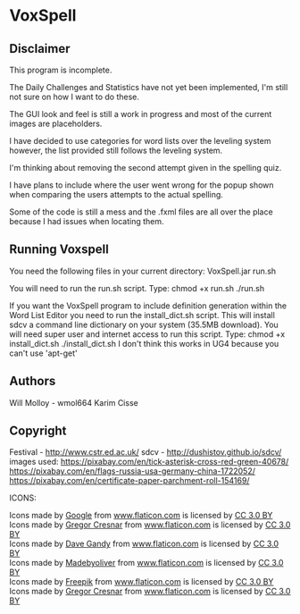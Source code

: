# VoxSpell



Disclaimer
----------
This program is incomplete.

The Daily Challenges and Statistics have not yet been implemented,
I'm still not sure on how I want to do these.

The GUI look and feel is still a work in progress and most of the 
current images are placeholders.

I have decided to use categories for word lists over the leveling system however,
the list provided still follows the leveling system.

I'm thinking about removing the second attempt given in the spelling quiz.

I have plans to include where the user went wrong for the popup shown
when comparing the users attempts to the actual spelling. 

Some of the code is still a mess and the .fxml files are all over the place
because I had issues when locating them.



Running Voxspell
----------------
You need the following files in your current directory:
	VoxSpell.jar 
	run.sh

You will need to run the run.sh script. 
Type:
	chmod +x run.sh
	./run.sh

	
If you want the VoxSpell program to include definition generation within the
Word List Editor you need to run the install_dict.sh script. 
This will install sdcv a command line dictionary on your system (35.5MB download).
You will need super user and internet access to run this script. 
Type:
	chmod +x install_dict.sh
	./install_dict.sh
I don't think this works in UG4 because you can't use 'apt-get'



Authors
-------
Will Molloy - wmol664
Karim Cisse



Copyright
---------
Festival - http://www.cstr.ed.ac.uk/
sdcv - http://dushistov.github.io/sdcv/
images used:
https://pixabay.com/en/tick-asterisk-cross-red-green-40678/
https://pixabay.com/en/flags-russia-usa-germany-china-1722052/
https://pixabay.com/en/certificate-paper-parchment-roll-154169/


ICONS:
<div>Icons made by <a href="http://www.flaticon.com/authors/google" title="Google">Google</a> from <a href="http://www.flaticon.com" title="Flaticon">www.flaticon.com</a> is licensed by <a href="http://creativecommons.org/licenses/by/3.0/" title="Creative Commons BY 3.0" target="_blank">CC 3.0 BY</a></div>

<div>Icons made by <a href="http://www.flaticon.com/authors/gregor-cresnar" title="Gregor Cresnar">Gregor Cresnar</a> from <a href="http://www.flaticon.com" title="Flaticon">www.flaticon.com</a> is licensed by <a href="http://creativecommons.org/licenses/by/3.0/" title="Creative Commons BY 3.0" target="_blank">CC 3.0 BY</a></div>


<div>Icons made by <a href="http://www.flaticon.com/authors/dave-gandy" title="Dave Gandy">Dave Gandy</a> from <a href="http://www.flaticon.com" title="Flaticon">www.flaticon.com</a> is licensed by <a href="http://creativecommons.org/licenses/by/3.0/" title="Creative Commons BY 3.0" target="_blank">CC 3.0 BY</a></div>

<div>Icons made by <a href="http://www.flaticon.com/authors/madebyoliver" title="Madebyoliver">Madebyoliver</a> from <a href="http://www.flaticon.com" title="Flaticon">www.flaticon.com</a> is licensed by <a href="http://creativecommons.org/licenses/by/3.0/" title="Creative Commons BY 3.0" target="_blank">CC 3.0 BY</a></div>

<div>Icons made by <a href="http://www.flaticon.com/authors/freepik" title="Freepik">Freepik</a> from <a href="http://www.flaticon.com" title="Flaticon">www.flaticon.com</a> is licensed by <a href="http://creativecommons.org/licenses/by/3.0/" title="Creative Commons BY 3.0" target="_blank">CC 3.0 BY</a></div>


<div>Icons made by <a href="http://www.flaticon.com/authors/gregor-cresnar" title="Gregor Cresnar">Gregor Cresnar</a> from <a href="http://www.flaticon.com" title="Flaticon">www.flaticon.com</a> is licensed by <a href="http://creativecommons.org/licenses/by/3.0/" title="Creative Commons BY 3.0" target="_blank">CC 3.0 BY</a></div>

